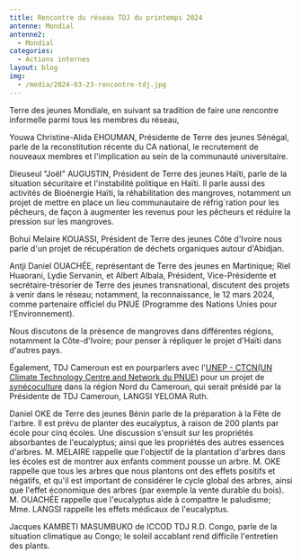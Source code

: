 ```yaml
---
title: Rencontre du réseau TDJ du printemps 2024
antenne: Mondial
antenne2:
  - Mondial
categories:
  - Actions internes
layout: blog
img:
  - /media/2024-03-23-rencontre-tdj.jpg
---
```

Terre des jeunes Mondiale, en suivant sa tradition de faire une rencontre informelle parmi tous les membres du réseau,

Youwa Christine-Alida EHOUMAN, Présidente de Terre des jeunes Sénégal, parle de la reconstitution récente du CA national, le recrutement de nouveaux membres et l'implication au sein de la communauté universitaire.

Dieuseul "Joël" AUGUSTIN, Président de Terre des jeunes Haïti, parle de la situation sécuritaire et l'instabilité politique en Haïti. Il parle aussi des activités de Bioénergie Haïti, la réhabilitation des mangroves, notamment un projet de mettre en place un lieu communautaire de réfrig´ration pour les pêcheurs, de façon à augmenter les revenus pour les pêcheurs et réduire la pression sur les mangroves.

Bohui Melaire KOUASSI, Président de Terre des jeunes Côte d'Ivoire nous parle d'un projet de récupération de déchets organiques autour d'Abidjan.

Antji Daniel OUACHÉE, représentant de Terre des jeunes en Martinique; Riel Huaorani, Lydie Servanin, et Albert Albala, Président, Vice-Présidente et secrétaire-trésorier de Terre des jeunes transnational, discutent des projets à venir dans le réseau; notamment, la reconnaissance, le 12 mars 2024, comme partenaire officiel du PNUE (Programme des Nations Unies pour l'Environnement).

Nous discutons de la présence de mangroves dans différentes régions, notamment la Côte-d'Ivoire; pour penser à répliquer le projet d'Haïti dans d'autres pays.

Également, TDJ Cameroun est en pourparlers avec l'[UNEP - CTCN(UN Climate Technology Centre and Network du PNUE)](https://www.ctc-n.org) pour un projet de [synécoculture](https://synecoculture-africa.com) dans la région Nord du Cameroun, qui serait présidé par la Présidente de TDJ Cameroun, LANGSI YELOMA Ruth.

Daniel OKE de Terre des jeunes Bénin parle de la préparation à la Fête de l'arbre. Il est prévu de planter des eucalyptus, à raison de 200 plants par école pour cinq écoles. Une discussion s'ensuit sur les propriétés absorbantes de l'eucalyptus; ainsi que les propriétés des autres essences d'arbres. M. MELAIRE rappelle que l'objectif de la plantation d'arbres dans les écoles est de montrer aux enfants comment pousse un arbre. M. OKE rappelle que tous les arbres que nous plantons ont des effets positifs et négatifs, et qu'il est important de considérer le cycle global des arbres, ainsi que l'effet économique des arbres (par exemple la vente durable du bois). M. OUACHÉE rappelle que l'eucalyptus aide à compattre le paludisme; Mme. LANGSI rappelle les effets médicaux de l'eucalyptus.

Jacques KAMBETI MASUMBUKO de ICCOD TDJ R.D. Congo, parle de la situation climatique au Congo; le soleil accablant rend difficile l'entretien des plants.
